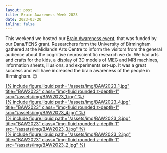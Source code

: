 ```yaml
---
layout: post
title: Brain Awareness Week 2023
date: 2023-03-20
inline: false
---
```

This weekend we hosted our <a href="https://www.birmingham.ac.uk/research/centre-for-human-brain-health/events/2023/brain-awareness-week-2023.aspx">Brain Awareness event</a>, that was funded by our Dana/FENS grant. Researchers form the University of Birmingham gathered at the Midlands Arts Centre to inform the visitors from the general audience about the cognitive neuroscientific research we do. We had arts and crafts for the kids, a display of 3D models of MEG and MRI machines, information sheets, illusions, and experiments set-up. It was a great success and will have increased the brain awareness of the people in Birmingham. 😊

<div class="row">
    <div class="col-sm mt-3 mt-md-0">
        <div><a href="/assets/img/BAW2023_1.jpg">
            {% include figure.liquid path="/assets/img/BAW2023_1.jpg" title="BAW2023" class="img-fluid rounded z-depth-1" src="/assets/img/BAW2023_1.jpg" %}
        </a></div>
    </div>
</div>
<div class="row">
    <div class="col-sm mt-3 mt-md-0">
        <div><a href="/assets/img/BAW2023_4.jpg">
            {% include figure.liquid path="/assets/img/BAW2023_4.jpg" title="BAW2023" class="img-fluid rounded z-depth-1" src="/assets/img/BAW2023_4.jpg" %}
        </a></div>
    </div>
</div>
<div class="row">
    <div class="col-sm mt-3 mt-md-0">
        <div><a href="/assets/img/BAW2023_3.jpg">
            {% include figure.liquid path="/assets/img/BAW2023_3.jpg" title="BAW2023" class="img-fluid rounded z-depth-1" src="/assets/img/BAW2023_3.jpg" %}
        </a></div>
    </div>
</div>
<div class="row">
    <div class="col-sm mt-3 mt-md-0">
        <div><a href="/assets/img/BAW2023_2.jpg">
            {% include figure.liquid path="/assets/img/BAW2023_2.jpg" title="BAW2023" class="img-fluid rounded z-depth-1" src="/assets/img/BAW2023_2.jpg" %}
        </a></div>
    </div>
</div>
